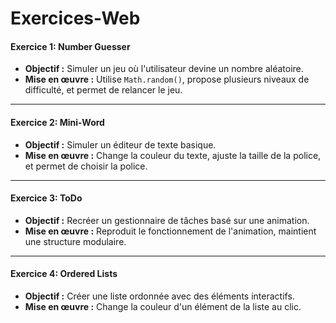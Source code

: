 # Exercices-Web
#### Exercice 1: Number Guesser

- **Objectif :** Simuler un jeu où l'utilisateur devine un nombre aléatoire.
- **Mise en œuvre :** Utilise `Math.random()`, propose plusieurs niveaux de difficulté, et permet de relancer le jeu.

---

#### Exercice 2: Mini-Word

- **Objectif :** Simuler un éditeur de texte basique.
- **Mise en œuvre :** Change la couleur du texte, ajuste la taille de la police, et permet de choisir la police.

---

#### Exercice 3: ToDo

- **Objectif :** Recréer un gestionnaire de tâches basé sur une animation.
- **Mise en œuvre :** Reproduit le fonctionnement de l'animation, maintient une structure modulaire.

---

#### Exercice 4: Ordered Lists

- **Objectif :** Créer une liste ordonnée avec des éléments interactifs.
- **Mise en œuvre :** Change la couleur d'un élément de la liste au clic.
